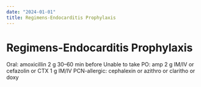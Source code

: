 ```yaml
---
date: "2024-01-01"
title: Regimens-Endocarditis Prophylaxis
---
```


# Regimens-Endocarditis Prophylaxis

Oral: amoxicillin 2 g 30–60 min before
Unable to take PO: amp 2 g IM/IV or cefazolin or CTX 1 g IM/IV
PCN-allergic: cephalexin or azithro or claritho or doxy
